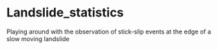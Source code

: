 # Landslide_statistics

Playing around with the observation of stick-slip events at the edge of a slow moving landslide